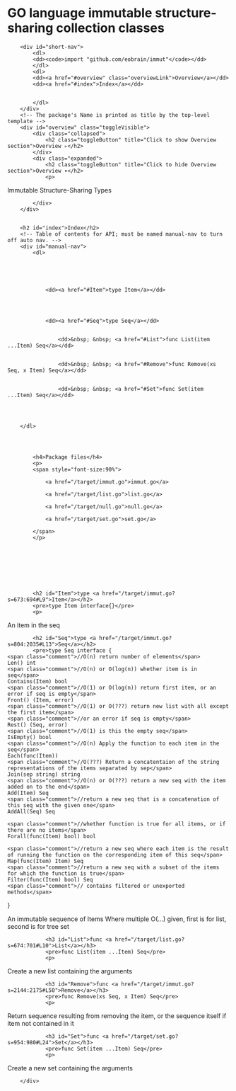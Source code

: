 GO language immutable structure-sharing collection classes
==========================================================

<!--
	Copyright 2009 The Go Authors. All rights reserved.
	Use of this source code is governed by a BSD-style
	license that can be found in the LICENSE file.
-->

	
		<div id="short-nav">
			<dl>
			<dd><code>import "github.com/eobrain/immut"</code></dd>
			</dl>
			<dl>
			<dd><a href="#overview" class="overviewLink">Overview</a></dd>
			<dd><a href="#index">Index</a></dd>
			
			
			</dl>
		</div>
		<!-- The package's Name is printed as title by the top-level template -->
		<div id="overview" class="toggleVisible">
			<div class="collapsed">
				<h2 class="toggleButton" title="Click to show Overview section">Overview ▹</h2>
			</div>
			<div class="expanded">
				<h2 class="toggleButton" title="Click to hide Overview section">Overview ▾</h2>
				<p>
Immutable Structure-Sharing Types
</p>

			</div>
		</div>
		
	
		<h2 id="index">Index</h2>
		<!-- Table of contents for API; must be named manual-nav to turn off auto nav. -->
		<div id="manual-nav">
			<dl>
			
			
			
			
				
				<dd><a href="#Item">type Item</a></dd>
				
				
			
				
				<dd><a href="#Seq">type Seq</a></dd>
				
					
					<dd>&nbsp; &nbsp; <a href="#List">func List(item ...Item) Seq</a></dd>
				
					
					<dd>&nbsp; &nbsp; <a href="#Remove">func Remove(xs Seq, x Item) Seq</a></dd>
				
					
					<dd>&nbsp; &nbsp; <a href="#Set">func Set(item ...Item) Seq</a></dd>
				
				
			
			
		</dl>

		

		
			<h4>Package files</h4>
			<p>
			<span style="font-size:90%">
			
				<a href="/target/immut.go">immut.go</a>
			
				<a href="/target/list.go">list.go</a>
			
				<a href="/target/null.go">null.go</a>
			
				<a href="/target/set.go">set.go</a>
			
			</span>
			</p>
		
	
		
		
		
		
			
			
			<h2 id="Item">type <a href="/target/immut.go?s=673:694#L9">Item</a></h2>
			<pre>type Item interface{}</pre>
			<p>
An item in the seq
</p>


			

			

			

			

			
		
			
			
			<h2 id="Seq">type <a href="/target/immut.go?s=804:2035#L13">Seq</a></h2>
			<pre>type Seq interface {
    <span class="comment">//O(n) return number of elements</span>
    Len() int
    <span class="comment">//O(n) or O(log(n)) whether item is in seq</span>
    Contains(Item) bool
    <span class="comment">//O(1) or O(log(n)) return first item, or an error if seq is empty</span>
    Front() (Item, error)
    <span class="comment">//O(1) or O(???) return new list with all except the first item</span>
    <span class="comment">//or an error if seq is empty</span>
    Rest() (Seq, error)
    <span class="comment">//O(1) is this the empty seq</span>
    IsEmpty() bool
    <span class="comment">//O(n) Apply the function to each item in the seq</span>
    Each(func(Item))
    <span class="comment">//O(???) Return a concatentaion of the string representations of the items separated by sep</span>
    Join(sep string) string
    <span class="comment">//O(n) or O(???) return a new seq with the item added on to the end</span>
    Add(Item) Seq
    <span class="comment">//return a new seq that is a concatenation of this seq with the given one</span>
    AddAll(Seq) Seq

    <span class="comment">//whether function is true for all items, or if there are no items</span>
    Forall(func(Item) bool) bool

    <span class="comment">//return a new seq where each item is the result of running the function on the corresponding item of this seq</span>
    Map(func(Item) Item) Seq
    <span class="comment">//return a new seq with a subset of the items for which the function is true</span>
    Filter(func(Item) bool) Seq
    <span class="comment">// contains filtered or unexported methods</span>
}</pre>
			<p>
An immutable sequence of Items
Where multiple O(...) given, first is for list, second is for tree set
</p>


			

			

			

			
				
				<h3 id="List">func <a href="/target/list.go?s=674:701#L10">List</a></h3>
				<pre>func List(item ...Item) Seq</pre>
				<p>
Create a new list containing the arguments
</p>

				
			
				
				<h3 id="Remove">func <a href="/target/immut.go?s=2144:2175#L50">Remove</a></h3>
				<pre>func Remove(xs Seq, x Item) Seq</pre>
				<p>
Return sequence resulting from removing the item, or the sequence
itself if item not contained in it
</p>

				
			
				
				<h3 id="Set">func <a href="/target/set.go?s=954:980#L24">Set</a></h3>
				<pre>func Set(item ...Item) Seq</pre>
				<p>
Create a new set containing the arguments
</p>

				
			

			
		
		</div>
	

	







